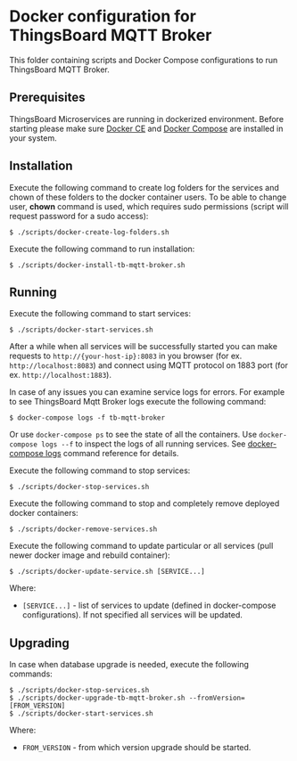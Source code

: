 # Docker configuration for ThingsBoard MQTT Broker

This folder containing scripts and Docker Compose configurations to run ThingsBoard MQTT Broker.

## Prerequisites

ThingsBoard Microservices are running in dockerized environment.
Before starting please make sure [Docker CE](https://docs.docker.com/install/) and [Docker Compose](https://docs.docker.com/compose/install/) are installed in your system.

## Installation

Execute the following command to create log folders for the services and chown of these folders to the docker container users. 
To be able to change user, **chown** command is used, which requires sudo permissions (script will request password for a sudo access): 

`
$ ./scripts/docker-create-log-folders.sh
`

Execute the following command to run installation:

`
$ ./scripts/docker-install-tb-mqtt-broker.sh
`

## Running

Execute the following command to start services:

`
$ ./scripts/docker-start-services.sh
`

After a while when all services will be successfully started you can make requests to `http://{your-host-ip}:8083` in you browser (for ex. `http://localhost:8083`) 
and connect using MQTT protocol on 1883 port (for ex. `http://localhost:1883`).

In case of any issues you can examine service logs for errors.
For example to see ThingsBoard Mqtt Broker logs execute the following command:

`
$ docker-compose logs -f tb-mqtt-broker
`

Or use `docker-compose ps` to see the state of all the containers.
Use `docker-compose logs --f` to inspect the logs of all running services.
See [docker-compose logs](https://docs.docker.com/compose/reference/logs/) command reference for details.

Execute the following command to stop services:

`
$ ./scripts/docker-stop-services.sh
`

Execute the following command to stop and completely remove deployed docker containers:

`
$ ./scripts/docker-remove-services.sh
`

Execute the following command to update particular or all services (pull newer docker image and rebuild container):

`
$ ./scripts/docker-update-service.sh [SERVICE...]
`

Where:

- `[SERVICE...]` - list of services to update (defined in docker-compose configurations). If not specified all services will be updated.

## Upgrading

In case when database upgrade is needed, execute the following commands:

```
$ ./scripts/docker-stop-services.sh
$ ./scripts/docker-upgrade-tb-mqtt-broker.sh --fromVersion=[FROM_VERSION]
$ ./scripts/docker-start-services.sh
```

Where:

- `FROM_VERSION` - from which version upgrade should be started.
